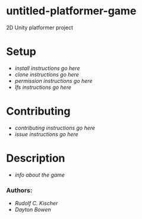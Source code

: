 # untitled-platformer-game
2D Unity platformer project


# Setup
 * *install instructions go here*
 * *clone instructions go here*
 * *permission instructions go here*
 * *lfs instructions go here*
# Contributing
 * *contributing instructions go here*
 * *issue instructions go here*
# Description
 * *info about the game*
### Authors:
 * *Rudolf C. Kischer*
 * *Dayton Bowen*
